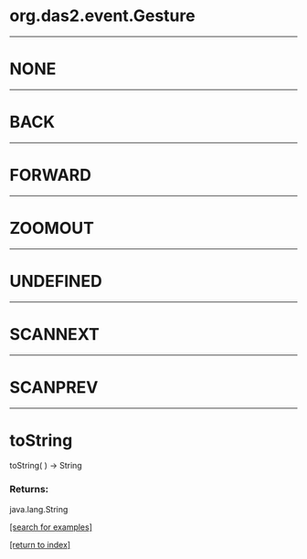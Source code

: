 # org.das2.event.Gesture



***
<a name="NONE"></a>
# NONE



***
<a name="BACK"></a>
# BACK



***
<a name="FORWARD"></a>
# FORWARD



***
<a name="ZOOMOUT"></a>
# ZOOMOUT



***
<a name="UNDEFINED"></a>
# UNDEFINED



***
<a name="SCANNEXT"></a>
# SCANNEXT



***
<a name="SCANPREV"></a>
# SCANPREV



***
<a name="toString"></a>
# toString
toString(  ) &rarr; String



### Returns:
java.lang.String


<a href="https://github.com/autoplot/dev/search?q=toString&unscoped_q=toString">[search for examples]</a>

<a href="https://github.com/autoplot/documentation/blob/master/javadoc/index-all.md">[return to index]</a>

